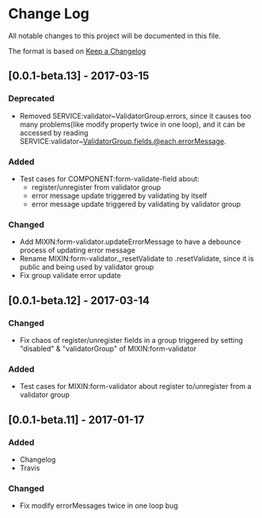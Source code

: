 # Change Log
All notable changes to this project will be documented in this file.

The format is based on [Keep a Changelog](http://keepachangelog.com/)

## [0.0.1-beta.13] - 2017-03-15
### Deprecated
- Removed SERVICE:validator~ValidatorGroup.errors, since it causes too many problems(like modify property twice in one loop), and it can be accessed by reading SERVICE:validator~ValidatorGroup.fields.@each.errorMessage.

### Added
- Test cases for COMPONENT:form-validate-field about:
  - register/unregister from validator group
  - error message update triggered by validating by itself
  - error message update triggered by validating by validator group

### Changed
- Add MIXIN:form-validator.updateErrorMessage to have a debounce process of updating error message
- Rename MIXIN:form-validator._resetValidate to .resetValidate, since it is public and being used by validator group
- Fix group validate error update

## [0.0.1-beta.12] - 2017-03-14
### Changed
- Fix chaos of register/unregister fields in a group triggered by setting "disabled" & "validatorGroup" of MIXIN:form-validator

### Added
- Test cases for MIXIN:form-validator about register to/unregister from a validator group

## [0.0.1-beta.11] - 2017-01-17
### Added
- Changelog
- Travis

### Changed
- Fix modify errorMessages twice in one loop bug
